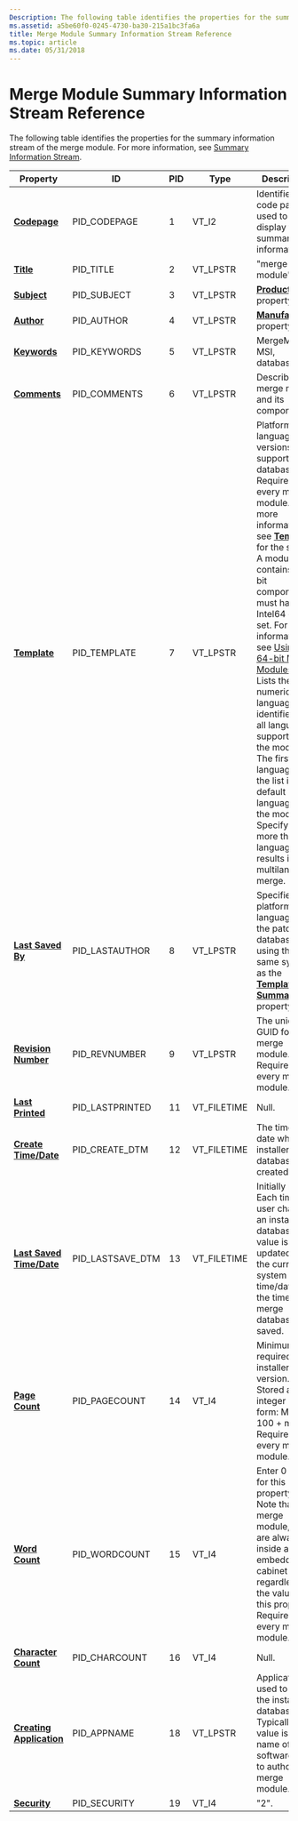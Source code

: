 ```yaml
---
Description: The following table identifies the properties for the summary information stream of the merge module. For more information, see Summary Information Stream.
ms.assetid: a5be60f0-0245-4730-ba30-215a1bc3fa6a
title: Merge Module Summary Information Stream Reference
ms.topic: article
ms.date: 05/31/2018
---
```


# Merge Module Summary Information Stream Reference

The following table identifies the properties for the summary information stream of the merge module. For more information, see [Summary Information Stream](summary-information-stream.md).



| Property                                                     | ID                 | PID | Type         | Description                                                                                                                                                                                                                                                                                                                                                                                                                                                                                                                                                                      |
|--------------------------------------------------------------|--------------------|-----|--------------|----------------------------------------------------------------------------------------------------------------------------------------------------------------------------------------------------------------------------------------------------------------------------------------------------------------------------------------------------------------------------------------------------------------------------------------------------------------------------------------------------------------------------------------------------------------------------------|
| [**Codepage**](codepage-summary.md)                         | PID\_CODEPAGE      | 1   | VT\_I2       | Identifies the code page used to display the summary information.                                                                                                                                                                                                                                                                                                                                                                                                                                                                                                                |
| [**Title**](title-summary.md)                               | PID\_TITLE         | 2   | VT\_LPSTR    | "merge module".                                                                                                                                                                                                                                                                                                                                                                                                                                                                                                                                                                  |
| [**Subject**](subject-summary.md)                           | PID\_SUBJECT       | 3   | VT\_LPSTR    | [**ProductName**](productname.md) property.                                                                                                                                                                                                                                                                                                                                                                                                                                                                                                                                     |
| [**Author**](author-summary.md)                             | PID\_AUTHOR        | 4   | VT\_LPSTR    | [**Manufacturer**](manufacturer.md) property.                                                                                                                                                                                                                                                                                                                                                                                                                                                                                                                                   |
| [**Keywords**](keywords-summary.md)                         | PID\_KEYWORDS      | 5   | VT\_LPSTR    | MergeModule, MSI, database.                                                                                                                                                                                                                                                                                                                                                                                                                                                                                                                                                      |
| [**Comments**](comments-summary.md)                         | PID\_COMMENTS      | 6   | VT\_LPSTR    | Describes the merge module and its components.                                                                                                                                                                                                                                                                                                                                                                                                                                                                                                                                   |
| [**Template**](template-summary.md)                         | PID\_TEMPLATE      | 7   | VT\_LPSTR    | Platform and language versions supported by database. Required in every merge module. For more information, see [**Template**](template-summary.md) for the syntax. A module that contains 64-bit components must have Intel64 or x64 set. For information, see [Using 64-bit Merge Modules](using-64-bit-merge-modules.md).<br/> Lists the numeric language identifiers for all languages supported by the module. The first language in the list is the default language of the module. Specifying more than one language results in a multilanguage merge.<br/> |
| [**Last Saved By**](last-saved-by-summary.md)               | PID\_LASTAUTHOR    | 8   | VT\_LPSTR    | Specifies the platform and language of the patched database using the same syntax as the [**Template Summary**](template-summary.md) property.                                                                                                                                                                                                                                                                                                                                                                                                                                  |
| [**Revision Number**](revision-number-summary.md)           | PID\_REVNUMBER     | 9   | VT\_LPSTR    | The unique GUID for this merge module. Required in every merge module.                                                                                                                                                                                                                                                                                                                                                                                                                                                                                                           |
| [**Last Printed**](last-printed-summary.md)                 | PID\_LASTPRINTED   | 11  | VT\_FILETIME | Null.                                                                                                                                                                                                                                                                                                                                                                                                                                                                                                                                                                            |
| [**Create Time/Date**](create-time-date-summary.md)         | PID\_CREATE\_DTM   | 12  | VT\_FILETIME | The time and date when the installer database was created.                                                                                                                                                                                                                                                                                                                                                                                                                                                                                                                       |
| [**Last Saved Time/Date**](last-saved-time-date-summary.md) | PID\_LASTSAVE\_DTM | 13  | VT\_FILETIME | Initially null. Each time a user changes an installation database the value is updated to the current system time/date at the time the merge database was saved.                                                                                                                                                                                                                                                                                                                                                                                                                 |
| [**Page Count**](page-count-summary.md)                     | PID\_PAGECOUNT     | 14  | VT\_I4       | Minimum required installer version. Stored as an integer in the form: Major \* 100 + minor. Required in every merge module.                                                                                                                                                                                                                                                                                                                                                                                                                                                      |
| [**Word Count**](word-count-summary.md)                     | PID\_WORDCOUNT     | 15  | VT\_I4       | Enter 0 (zero) for this property. Note that in a merge module, files are always inside an embedded cabinet file regardless of the value of this property. Required in every merge module.                                                                                                                                                                                                                                                                                                                                                                                        |
| [**Character Count**](character-count-summary.md)           | PID\_CHARCOUNT     | 16  | VT\_I4       | Null.                                                                                                                                                                                                                                                                                                                                                                                                                                                                                                                                                                            |
| [**Creating Application**](creating-application-summary.md) | PID\_APPNAME       | 18  | VT\_LPSTR    | Application used to create the installer database. Typically, the value is the name of the software used to author this merge module.                                                                                                                                                                                                                                                                                                                                                                                                                                            |
| [**Security**](security-summary.md)                         | PID\_SECURITY      | 19  | VT\_I4       | "2".                                                                                                                                                                                                                                                                                                                                                                                                                                                                                                                                                                             |



 

 

 




